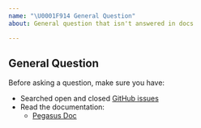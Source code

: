 ```yaml
---
name: "\U0001F914 General Question"
about: General question that isn't answered in docs

---
```


## General Question

Before asking a question, make sure you have:

- Searched open and closed [GitHub issues](https://github.com/XiaoMi/pegasus/issues)
- Read the documentation:
  - [Pegasus Doc](https://pegasus.apache.org)
